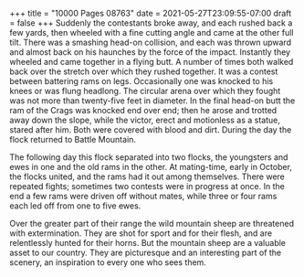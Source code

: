 +++
title = "10000 Pages 08763"
date = 2021-05-27T23:09:55-07:00
draft = false
+++
Suddenly the contestants broke away, and each rushed back a few yards, then wheeled with a fine cutting angle and came at the other full tilt. There was a smashing head-on collision, and each was thrown upward and almost back on his haunches by the force of the impact. Instantly they wheeled and came together in a flying butt. A number of times both walked back over the stretch over which they rushed together. It was a contest between battering rams on legs. Occasionally one was knocked to his knees or was flung headlong. The circular arena over which they fought was not more than twenty-five feet in diameter. In the final head-on butt the ram of the Crags was knocked end over end; then he arose and trotted away down the slope, while the victor, erect and motionless as a statue, stared after him. Both were covered with blood and dirt. During the day the flock returned to Battle Mountain.

The following day this flock separated into two flocks, the youngsters and ewes in one and the old rams in the other. At mating-time, early in October, the flocks united, and the rams had it out among themselves. There were repeated fights; sometimes two contests were in progress at once. In the end a few rams were driven off without mates, while three or four rams each led off from one to five ewes.

Over the greater part of their range the wild mountain sheep are threatened with extermination. They are shot for sport and for their flesh, and are relentlessly hunted for their horns. But the mountain sheep are a valuable asset to our country. They are picturesque and an interesting part of the scenery, an inspiration to every one who sees them.
